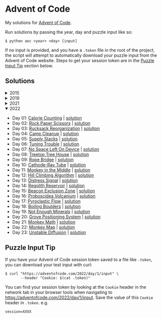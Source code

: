 # Advent of Code

My solutions for [Advent of Code](https://adventofcode.com).

Run solutions by passing the year, day and puzzle input like so:
```
$ python aoc <year> <day> [input]
```

If no input is provided, and you have a `.token` file in the root 
of the project, the script will attempt to automatically download 
your puzzle input from the Advent of Code website. Steps to get 
your session token are in the [Puzzle Input Tip](#puzzle-input-tip) 
section below.

## Solutions

<details>
<summary>2015</summary>

* Day 01: [Not Quite Lisp](https://adventofcode.com/2015/day/1) | [solution](./aoc/solutions/_2015/day01.py)
* Day 02: [I Was Told There Would Be No Math](https://adventofcode.com/2015/day/2) | [solution](./aoc/solutions/_2015/day02.py)
* Day 03: [Perfectly Spherical Houses in a Vacuum](https://adventofcode.com/2015/day/3) | [solution](./aoc/solutions/_2015/day03.py)
* Day 04: [The Ideal Stocking Stuffer](https://adventofcode.com/2015/day/4) | [solution](./aoc/solutions/_2015/day04.py)
* Day 05: [Doesn't He Have Intern-Elves For This?](https://adventofcode.com/2015/day/5) | [solution](./aoc/solutions/_2015/day05.py)
* Day 06: [Probably a Fire Hazard](https://adventofcode.com/2015/day/6) | [solution](./aoc/solutions/_2015/day06.py)
* Day 07: [Some Assembly Required](https://adventofcode.com/2015/day/7) | [solution](./aoc/solutions/_2015/day07.py)
* Day 08: [Matchsticks](https://adventofcode.com/2015/day/8) | [solution](./aoc/solutions/_2015/day08.py)

</details>

<details>
<summary>2019</summary>

* Day 01: [The Tyranny of the Rocket Equation](https://adventofcode.com/2019/day/1) | [solution](./aoc/solutions/_2019/day01.py)
* Day 02: [1202 Program Alarm](https://adventofcode.com/2019/day/2) | [solution](./aoc/solutions/_2019/day02.py)
* Day 03: [Crossed Wires](https://adventofcode.com/2019/day/2) | [solution](./aoc/solutions/_2019/day03.py)

</details>

<details>
<summary>2021</summary>

* Day 01: [Sonar Sweep](https://adventofcode.com/2021/day/1) | [solution](./aoc/solutions/_2021/day01.py)
* Day 02: [Dive!](https://adventofcode.com/2021/day/2) | [solution](./aoc/solutions/_2021/day02.py)
* Day 03: [Binary Diagnostic](https://adventofcode.com/2021/day/3) | [solution](./aoc/solutions/_2021/day03.py)
* Day 04: [Giant Squid](https://adventofcode.com/2021/day/4) | [solution](./aoc/solutions/_2021/day04.py)
* Day 05: [Hydrothermal Venture](https://adventofcode.com/2021/day/5) | [solution](./aoc/solutions/_2021/day05.py)
* Day 06: [Lanternfish](https://adventofcode.com/2021/day/6) | [solution](./aoc/solutions/_2021/day06.py)
* Day 07: [The Treachery of Whales](https://adventofcode.com/2021/day/7) | [solution](./aoc/solutions/_2021/day07.py)
* Day 08: [Seven Segment Search](https://adventofcode.com/2021/day/8) | [solution](./aoc/solutions/_2021/day08.py)
* Day 09: [Smoke Basin](https://adventofcode.com/2021/day/9) | [solution](./aoc/solutions/_2021/day09.py)
* Day 10: [Syntax Scoring](https://adventofcode.com/2021/day/10) | [solution](./aoc/solutions/_2021/day10.py)
* Day 11: [Dumbo Octopus](https://adventofcode.com/2021/day/11) | [solution](./aoc/solutions/_2021/day11.py)
* Day 12: [Passage Pathing](https://adventofcode.com/2021/day/12) | [solution](./aoc/solutions/_2021/day12.py)
* Day 13: [Transparent Origami](https://adventofcode.com/2021/day/13) | [solution](./aoc/solutions/_2021/day13.py)
* Day 14: [Extended Polymerization](https://adventofcode.com/2021/day/14) | [solution](./aoc/solutions/_2021/day14.py)
* Day 15: [Chiton](https://adventofcode.com/2021/day/15) | [solution](./aoc/solutions/_2021/day15.py)
* Day 16: [Packet Decoder](https://adventofcode.com/2021/day/16) | [solution](./aoc/solutions/_2021/day16.py)
* Day 17: [Trick Shot](https://adventofcode.com/2021/day/17) | [solution](./aoc/solutions/_2021/day17.py)
* Day 18: [Snailfish](https://adventofcode.com/2021/day/18) | [solution](./aoc/solutions/_2021/day18.py)
* Day 19: [Beacon Scanner](https://adventofcode.com/2021/day/19) | [solution](./aoc/solutions/_2021/day19.py)
* Day 20: [Trench Map](https://adventofcode.com/2021/day/20) | [solution](./aoc/solutions/_2021/day20.py)
* Day 21: [Dirac Dice](https://adventofcode.com/2021/day/21) | [solution](./aoc/solutions/_2021/day21.py)
* Day 22: [Reactor Reboot](https://adventofcode.com/2021/day/22) | [solution](./aoc/solutions/_2021/day22.py)

</details>

<details open>
<summary>2022</summary>

* Day 01: [Calorie Counting](https://adventofcode.com/2022/day/1) | [solution](./aoc/solutions/_2022/day01.py)
* Day 02: [Rock Paper Scissors](https://adventofcode.com/2022/day/2) | [solution](./aoc/solutions/_2022/day02.py)
* Day 03: [Rucksack Reorganization](https://adventofcode.com/2022/day/3) | [solution](./aoc/solutions/_2022/day03.py)
* Day 04: [Camp Cleanup](https://adventofcode.com/2022/day/4) | [solution](./aoc/solutions/_2022/day04.py)
* Day 05: [Supply Stacks](https://adventofcode.com/2022/day/5) | [solution](./aoc/solutions/_2022/day05.py)
* Day 06: [Tuning Trouble](https://adventofcode.com/2022/day/6) | [solution](./aoc/solutions/_2022/day06.py)
* Day 07: [No Space Left On Device](https://adventofcode.com/2022/day/7) | [solution](./aoc/solutions/_2022/day07.py)
* Day 08: [Treetop Tree House](https://adventofcode.com/2022/day/8) | [solution](./aoc/solutions/_2022/day08.py)
* Day 09: [Rope Bridge](https://adventofcode.com/2022/day/9) | [solution](./aoc/solutions/_2022/day09.py)
* Day 10: [Cathode-Ray Tube](https://adventofcode.com/2022/day/10) | [solution](./aoc/solutions/_2022/day10.py)
* Day 11: [Monkey in the Middle](https://adventofcode.com/2022/day/11) | [solution](./aoc/solutions/_2022/day11.py)
* Day 12: [Hill Climbing Algorithm](https://adventofcode.com/2022/day/12) | [solution](./aoc/solutions/_2022/day12.py)
* Day 13: [Distress Signal](https://adventofcode.com/2022/day/13) | [solution](./aoc/solutions/_2022/day13.py)
* Day 14: [Regolith Reservoir](https://adventofcode.com/2022/day/14) | [solution](./aoc/solutions/_2022/day14.py)
* Day 15: [Beacon Exclusion Zone](https://adventofcode.com/2022/day/15) | [solution](./aoc/solutions/_2022/day15.py)
* Day 16: [Proboscidea Volcanium](https://adventofcode.com/2022/day/16) | [solution](./aoc/solutions/_2022/day16.py)
* Day 17: [Pyroclastic Flow](https://adventofcode.com/2022/day/17) | [solution](./aoc/solutions/_2022/day17.py)
* Day 18: [Boiling Boulders](https://adventofcode.com/2022/day/18) | [solution](./aoc/solutions/_2022/day18.py)
* Day 19: [Not Enough Minerals](https://adventofcode.com/2022/day/19) | [solution](./aoc/solutions/_2022/day19.py)
* Day 20: [Grove Positioning System](https://adventofcode.com/2022/day/20) | [solution](./aoc/solutions/_2022/day20.py)
* Day 21: [Monkey Math](https://adventofcode.com/2022/day/21) | [solution](./aoc/solutions/_2022/day21.py)
* Day 22: [Monkey Map](https://adventofcode.com/2022/day/22) | [solution](./aoc/solutions/_2022/day22.py)
* Day 23: [Unstable Diffusion](https://adventofcode.com/2022/day/23) | [solution](./aoc/solutions/_2022/day23.py)

</details>

## Puzzle Input Tip

If you have your Advent of Code session token saved to a file like `.token`, you can download your test input with curl:
```
$ curl "https://adventofcode.com/2022/day/1/input" \
       --header "Cookie: $(cat .token)"
```
You can find your session token by looking at the `Cookie` header in the network tab
in your browser tools when navigating to https://adventofcode.com/2022/day/1/input.
Save the value of this `Cookie` header in `.token`. e.g.
```
session=XXXX
```
